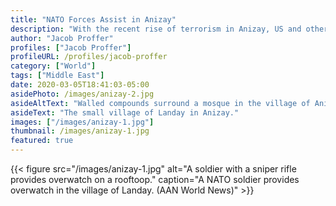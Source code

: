 ```yaml
---
title: "NATO Forces Assist in Anizay"
description: "With the recent rise of terrorism in Anizay, US and other NATO forces have offered assistance to combat ISIS forces."
author: "Jacob Proffer"
profiles: ["Jacob Proffer"]
profileURL: /profiles/jacob-proffer
category: ["World"]
tags: ["Middle East"]
date: 2020-03-05T18:41:03-05:00
asidePhoto: /images/anizay-2.jpg
asideAltText: "Walled compounds surround a mosque in the village of Anizay."
asideText: "The small village of Landay in Anizay."
images: ["/images/anizay-1.jpg"]
thumbnail: /images/anizay-1.jpg
featured: true
---
```


{{< figure src="/images/anizay-1.jpg" alt="A soldier with a sniper rifle provides overwatch on a rooftoop." caption="A NATO soldier provides overwatch in the village of Landay. (AAN World News)" >}}
